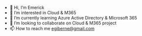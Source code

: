 - 👋 Hi, I’m Emerick
- 👀 I’m interested in Cloud & M365
- 🌱 I’m currently learning Azure Active Directory & Microsoft 365
- 💞️ I’m looking to collaborate on Cloud & M365 project
- 📫 How to reach me egiberne@gmail.com

<!---
egiberne/egiberne is a ✨ special ✨ repository because its `README.md` (this file) appears on your GitHub profile.
You can click the Preview link to take a look at your changes.
--->
